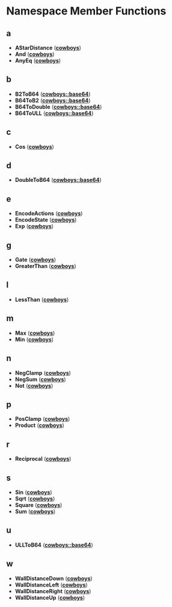 
# Namespace Member Functions



## a

* **AStarDistance** ([**cowboys**](namespacecowboys.md))
* **And** ([**cowboys**](namespacecowboys.md))
* **AnyEq** ([**cowboys**](namespacecowboys.md))


## b

* **B2ToB64** ([**cowboys::base64**](namespacecowboys_1_1base64.md))
* **B64ToB2** ([**cowboys::base64**](namespacecowboys_1_1base64.md))
* **B64ToDouble** ([**cowboys::base64**](namespacecowboys_1_1base64.md))
* **B64ToULL** ([**cowboys::base64**](namespacecowboys_1_1base64.md))


## c

* **Cos** ([**cowboys**](namespacecowboys.md))


## d

* **DoubleToB64** ([**cowboys::base64**](namespacecowboys_1_1base64.md))


## e

* **EncodeActions** ([**cowboys**](namespacecowboys.md))
* **EncodeState** ([**cowboys**](namespacecowboys.md))
* **Exp** ([**cowboys**](namespacecowboys.md))


## g

* **Gate** ([**cowboys**](namespacecowboys.md))
* **GreaterThan** ([**cowboys**](namespacecowboys.md))


## l

* **LessThan** ([**cowboys**](namespacecowboys.md))


## m

* **Max** ([**cowboys**](namespacecowboys.md))
* **Min** ([**cowboys**](namespacecowboys.md))


## n

* **NegClamp** ([**cowboys**](namespacecowboys.md))
* **NegSum** ([**cowboys**](namespacecowboys.md))
* **Not** ([**cowboys**](namespacecowboys.md))


## p

* **PosClamp** ([**cowboys**](namespacecowboys.md))
* **Product** ([**cowboys**](namespacecowboys.md))


## r

* **Reciprocal** ([**cowboys**](namespacecowboys.md))


## s

* **Sin** ([**cowboys**](namespacecowboys.md))
* **Sqrt** ([**cowboys**](namespacecowboys.md))
* **Square** ([**cowboys**](namespacecowboys.md))
* **Sum** ([**cowboys**](namespacecowboys.md))


## u

* **ULLToB64** ([**cowboys::base64**](namespacecowboys_1_1base64.md))


## w

* **WallDistanceDown** ([**cowboys**](namespacecowboys.md))
* **WallDistanceLeft** ([**cowboys**](namespacecowboys.md))
* **WallDistanceRight** ([**cowboys**](namespacecowboys.md))
* **WallDistanceUp** ([**cowboys**](namespacecowboys.md))




